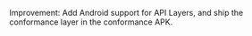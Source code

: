 Improvement: Add Android support for API Layers, and ship the conformance layer in the conformance APK.
